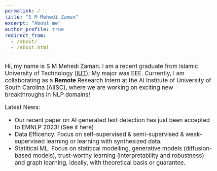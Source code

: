 ```yaml
---
permalink: /
title: "S M Mehedi Zaman"
excerpt: "About me"
author_profile: true
redirect_from: 
  - /about/
  - /about.html
---
```


<style type="text/css">
  body{
  font-size: 14pt;
}
</style>

Hi, my name is S M Mehedi Zaman. I am a recent graduate from Islamic University of Technology ([IUT](https://www.iutoic-dhaka.edu/)); My major was EEE. Currently, I am collaborating as a **Remote** Research Intern at the AI Institute of University of South Carolina ([AIISC](https://aiisc.ai/)), where we are working on exciting new breakthroughs in NLP domains!

Latest News:
- Our recent paper on AI generated text detection has just been accepted to EMNLP 2023! (See it here)
- Data Efficency. Focus on self-supervised & semi-supervised & weak-supervised learning or learning with synthesized data.
- Statitical ML. Focus on statitical modelling, generative models (diffusion-based models), trust-worthy learning (interpretability and robustness) and graph learning, ideally, with theoretical basis or guarantee.


